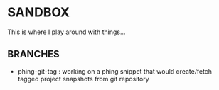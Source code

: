 SANDBOX
=======

This is where I play around with things...

BRANCHES
--------

* phing-git-tag : working on a phing snippet that would create/fetch tagged project snapshots from git repository

